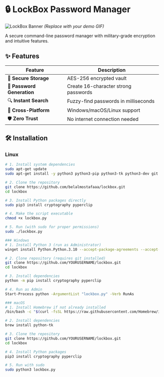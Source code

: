 # 🔒 LockBox Password Manager

![LockBox Banner](https://i.imgur.com/JQ7Z8lE.gif) *(Replace with your demo GIF)*

A secure command-line password manager with military-grade encryption and intuitive features.

## ✨ Features

| Feature | Description |
|---------|-------------|
| 🔐 **Secure Storage** | AES-256 encrypted vault |
| 🎲 **Password Generation** | Create 16-character strong passwords |
| 🔍 **Instant Search** | Fuzzy-find passwords in milliseconds |
| 📁 **Cross-Platform** | Windows/macOS/Linux support |
| 🛡️ **Zero Trust** | No internet connection needed |

## 🛠️ Installation

### Linux
```bash
# 1. Install system dependencies
sudo apt-get update
sudo apt-get install -y python3 python3-pip python3-tk python3-dev git

# 2. Clone the repository
git clone https://github.com/belalmostafaaa/lockbox.git
cd lockbox

# 3. Install Python packages directly
sudo pip3 install cryptography pyperclip

# 4. Make the script executable
chmod +x lockbox.py

# 5. Run (with sudo for proper permissions)
sudo ./lockbox.py

### Windows
# 1. Install Python 3 (run as Administrator)
winget install Python.Python.3.10 --accept-package-agreements --accept-source-agreements

# 2. Clone repository (requires git installed)
git clone https://github.com/YOURUSERNAME/lockbox.git
cd lockbox

# 3. Install dependencies
python -m pip install cryptography pyperclip

# 4. Run as Admin
Start-Process python -ArgumentList "lockbox.py" -Verb RunAs

### macOS
# 1. Install Homebrew if not already installed
/bin/bash -c "$(curl -fsSL https://raw.githubusercontent.com/Homebrew/install/HEAD/install.sh)"

# 2. Install dependencies
brew install python-tk

# 3. Clone the repository
git clone https://github.com/YOURUSERNAME/lockbox.git
cd lockbox

# 4. Install Python packages
pip3 install cryptography pyperclip

# 5. Run with sudo
sudo python3 lockbox.py

